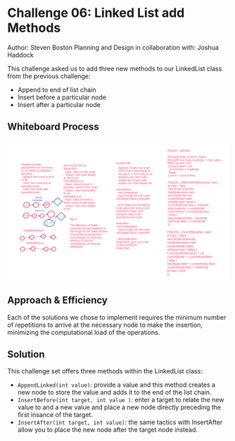 # Challenge 06: Linked List add Methods

Author: Steven Boston
Planning and Design in collaboration with: Joshua Haddock

This challenge asked us to add three new methods to our LinkedList class from the previous challenge:

- Append to end of list chain
- Insert before a particular node
- Insert after a particular node

## Whiteboard Process

![C6Whiteboard](./C6whiteboard.PNG)

## Approach & Efficiency

Each of the solutions we chose to implement requires the minimum number of repetitions to arrive at the necessary node to make the insertion, minimizing the computational load of the operations.

## Solution

This challenge set offers three methods within the LinkedList class:

- `AppendLinked(int value)`: provide a value and this method creates a new node to store the value and adds it to the end of the list chain.
- `InsertBefore(int target, int value )`: enter a target to relate the new value to and a new value and place a new node directly preceding the first insance of the target.
- `InsertAfter(int target, int value)`: the same tactics with InsertAfter allow you to place the new node after the target node instead.
